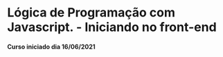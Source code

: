 # Lógica de Programação com Javascript. - Iniciando no front-end
#### Curso iniciado dia 16/06/2021
